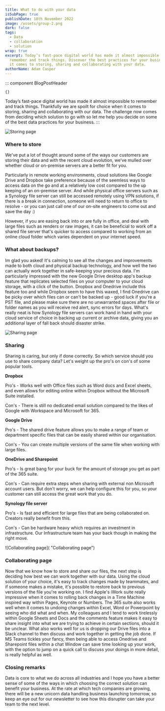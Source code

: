 ```yaml
---
title: What to do with your data
isSubPage: true
publishDate: 18th November 2022
image: /assets/group-2.png
dark: false
tags:
  - Data
  - collaboration
  - solution
wrap: true
excerpt: Today’s fast-pace digital world has made it almost impossible to
  remember and track things. Discover the best practices for your business when
  it comes to storing, sharing and collaborating with your data.
authorName: Adam Casper
---
```

::: component BlogPostHeader
~~~
{}
~~~
Today’s fast-pace digital world has made it almost impossible to remember and track things. Thankfully we are spoilt for choice when it comes to storing, sharing and collaborating with our data. The challenge now comes from deciding which solution to go with so let me help you decide on some of the best data practices for your business.
:::

![Storing page]( "Storing")

### Where to store

We've put a lot of thought around some of the ways our customers are storing their data and with the recent cloud evolution, we've mulled over whether cloud or on-premise servers are a better fit for you.

Particularly in remote working environments, cloud solutions like Google Drive and Dropbox take preference because of the seemless ways to access data on the go and at a relatively low cost compared to the up keeping of an on-premise server. And while physical office servers such as a Synology file server can still be accessed remotely using VPN solutions, if there is a break in connection, someone will need to return to office to resolve - or you can just call one of our on-site engineers to come out and save the day :)

However, if you are easing back into or are fully in office, and deal with large files such as renders or raw images, it can be beneficial to work off a shared file server that's quicker to access compared to working from an online cloud folder which varies dependent on your internet speed.

### W﻿hat about backups?

I﻿m glad you asked! It's calming to see all the changes and improvements made to both cloud and physical backup technology, and how well the two can actually work together in safe-keeping your precious data. I'm particularly impressed with the new Google Drive desktop app's backup feature that replicates selected files on your computer to your cloud storage, with a click of the button. Dropbox and Onedrive include this feature too and while Dropbox seem to have this waxed, I find Onedrive can be picky over which files can or can't be backed up - good luck if you're a PST file, and please make sure there are no unwarranted spaces after file or folder names as you will receive red alert, sync errors for days. What's really neat is how Synology file servers can work hand in hand with your cloud service of choice in backing up current or archive data, giving you an additional layer of fall back should disaster strike.

![Sharing page]( "Sharing")

### S﻿haring

Sharing is caring, but only if done correctly. So which service should you use to share company data? Let's weight up the pro's on con's of some popular tools. 

**Dropbox**

Pro's - W﻿orks well with Office files such as Word docs and Excel sheets, and even allows for editing online within Dropbox without the Microsoft Suite installed.

C﻿on's - There is still no dedicated email solution compared to the likes of Google with Workspace and Microsoft for 365.

**G﻿oogle Drive**

Pro's - The shared drive feature allows you to make a range of team or department specific files that can be easily shared within our organisation. 

C﻿on's - You can create multiple versions of the same file when working with large files.

**OneDrive and Sharepoint**

Pro's - Is great bang for your buck for the amount of storage you get as part of the 365 suite.

C﻿on's - Can require extra steps when sharing with external non Microsoft account users. But don't worry, we can help  configure this for you, so your customer can still access the great work that you do.

**S﻿ynology file server**

Pro's - Is fast and efficient for large files that are being collaborated on. Creators really benefit from this.

C﻿on's - Can be hardware heavy which requires an investment in infrastructure. Our Infrastructure team has your back though in making the right move. 

![Collaborating page]( "Collaborating page")

### Collaborating page

Now that we know how to store and share our files, the next step is deciding how best we can work together with our data. Using the cloud solution of your choice, it's easy to track changes made by teammates, and if someone makes a mistake, it's possible to restore back to previous versions of the file you're working on. I find Apple's iWork suite really impressive when it comes to rolling back changes in a Time Machine inspired way within Pages, Keynote or Numbers. The 365 suite also works well when it comes to undoing changes within Excel, Word or Powerpoint by seeing who did what and when. My colleagues and I tend to work tirelessly within Google Sheets and Docs and the comments feature makes it easy to share insight into what we are trying to achieve in certain sections, should it be unclear. What also works well for us is dropping our Drive files into a Slack channel to then discuss and work together in getting the job done. If MS Teams tickles your fancy, then being able to access Onedrive and Sharepoint files within a chat Window can save time looking up your work, with the option to jump on a quick call to discuss your doings in more detail, is really helpful as well.

### C﻿losing remarks

Data is core to what we do across all industries and I hope you have a better sense of some of the ways in which choosing the correct solution can benefit your business. At the rate at which tech companies are growing, there will be a new unicorn data handling business launching tomorrow, so keep an eye out for our newsletter to see how this disrupter can take your team to the next level.